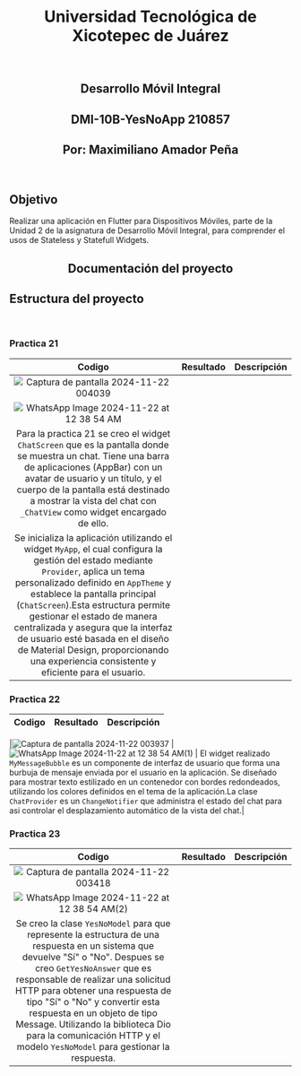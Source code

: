 
<br>
<br>
<h1 align="center"> Universidad Tecnológica de Xicotepec de Juárez </h1>
<br>

<h2 align="center"> Desarrollo Móvil Integral </h2>
<h2 align="center"> DMI-10B-YesNoApp 210857 </h2>
<h2 align="center"> Por: Maximiliano Amador Peña </h2>
<br>
<h2> Objetivo </h2>
Realizar una aplicación en Flutter para Dispositivos Móviles, parte de la Unidad 2 de la asignatura de Desarrollo Móvil Integral, para comprender el usos de Stateless y Statefull Widgets.
<br>
<h2 align="center"> Documentación del proyecto </h2>

## Estructura del proyecto


<br>
<h3> Practica 21 </h3>

| Codigo | Resultado | Descripción | 
|:-------------:|:---------------|:---------------|
| ![Captura de pantalla 2024-11-22 004039](https://github.com/user-attachments/assets/a278bdc1-bc0d-4830-a357-d0c581775cec)
|![WhatsApp Image 2024-11-22 at 12 38 54 AM](https://github.com/user-attachments/assets/24ca868b-95e9-4486-ac72-215eb93b12e8)
|Para la practica 21 se creo el widget `ChatScreen` que es la pantalla donde se muestra un chat. Tiene una barra de aplicaciones (AppBar) con un avatar de usuario y un título, y el cuerpo de la pantalla está destinado a mostrar la vista del chat con `_ChatView` como widget encargado de ello.
Se inicializa la aplicación utilizando el widget `MyApp`, el cual configura la gestión del estado mediante `Provider`, aplica un tema personalizado definido en `AppTheme` y establece la pantalla principal (`ChatScreen`).Esta estructura permite gestionar el estado de manera centralizada y asegura que la interfaz de usuario esté basada en el diseño de Material Design, proporcionando una experiencia consistente y eficiente para el usuario. |

<h3> Practica 22 </h3>

| Codigo | Resultado | Descripción |
|:-------------:|:-------------:|:-------------:|

|![Captura de pantalla 2024-11-22 003937](https://github.com/user-attachments/assets/785fa620-fe6a-48c8-bae7-69d3c33b35ff)
|![WhatsApp Image 2024-11-22 at 12 38 54 AM(1)](https://github.com/user-attachments/assets/d73e4771-a341-4345-8d95-aafc021ff4c4)
| El widget realizado `MyMessageBubble` es un componente de interfaz de usuario que forma  una burbuja de mensaje enviada por el usuario en la aplicación. Se diseñado para mostrar texto estilizado en un contenedor con bordes redondeados, utilizando los colores definidos en el tema de la aplicación.La clase `ChatProvider` es un `ChangeNotifier` que administra el estado del chat para asi controlar el desplazamiento automático de la vista del chat.|
<h3> Practica 23 </h3>

| Codigo | Resultado | Descripción |
|:-------------:|:-------------:|:-------------:|
| ![Captura de pantalla 2024-11-22 003418](https://github.com/user-attachments/assets/872fc18c-3e2e-4e59-abf5-5c3e58b495ee)
|![WhatsApp Image 2024-11-22 at 12 38 54 AM(2)](https://github.com/user-attachments/assets/2038b168-b81d-4b8a-a452-63ed5d5a0006)
 | Se creo la clase `YesNoModel` para que represente la estructura de una respuesta en un sistema que devuelve "Sí" o "No". Despues se creo `GetYesNoAnswer` que es responsable de realizar una solicitud HTTP para obtener una respuesta de tipo "Sí" o "No" y convertir esta respuesta en un objeto de tipo Message. Utilizando la biblioteca Dio para la comunicación HTTP y el modelo `YesNoModel` para gestionar la respuesta.|


